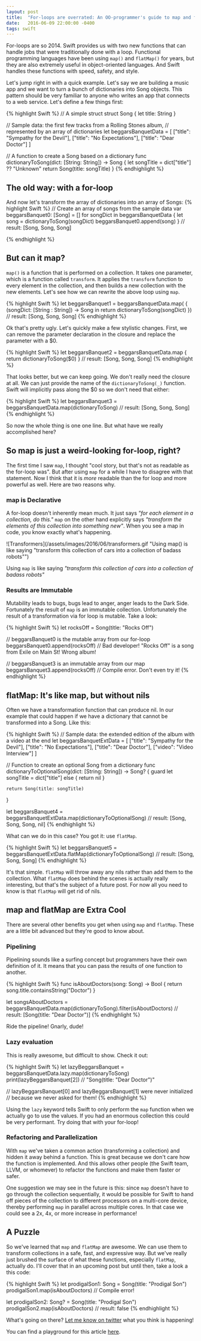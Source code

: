 ```yaml
---
layout: post
title:  "For-loops are overrated: An OO-programmer's guide to map and flatMap"
date:   2016-06-09 22:00:00 -0400
tags: swift
---
```


For-loops are so 2014. Swift provides us with two new functions that can handle jobs that were traditionally done with a loop. Functional programming languages have been using `map()` and `flatMap()` for years, but they are also extremely useful in object-oriented languages. And Swift handles these functions with speed, safety, and style.

<!--more-->

Let's jump right in with a quick example. Let's say we are building a music app and we want to turn a bunch of dictionaries into Song objects. This pattern should be very familiar to anyone who writes an app that connects to a web service. Let's define a few things first:

{% highlight Swift %}
// A simple struct
struct Song {
    let title: String
}

// Sample data: the first few tracks from a Rolling Stones album,
// represented by an array of dictionaries
let beggarsBanquetData = [
    ["title": "Sympathy for the Devil"],
    ["title": "No Expectations"],
    ["title": "Dear Doctor"]
]

// A function to create a Song based on a dictionary
func dictionaryToSong(dict: [String: String]) -> Song {
    let songTitle = dict["title"] ?? "Unknown"
    return Song(title: songTitle)
}
{% endhighlight %}

## The old way: with a for-loop
And now let's transform the array of dictionaries into an array of Songs:
{% highlight Swift %}
// Create an array of songs from the sample data
var beggarsBanquet0: [Song] = []
for songDict in beggarsBanquetData {
    let song = dictionaryToSong(songDict)
    beggarsBanquet0.append(song)
}
// result: [Song, Song, Song]

{% endhighlight %}

## But can it map?
`map()` is a function that is performed on a collection. It takes one parameter, which is a function called `transform`. It applies the `transform` function to every element in the collection, and then builds a new collection with the new elements. Let's see how we can rewrite the above loop using `map`.

{% highlight Swift %}
let beggarsBanquet1 = beggarsBanquetData.map( { (songDict: [String : String]) -> Song in
    return dictionaryToSong(songDict)
})
// result: [Song, Song, Song]
{% endhighlight %}

Ok that's pretty ugly. Let's quickly make a few stylistic changes. First, we can remove the parameter declaration in the closure and replace the parameter with a $0.

{% highlight Swift %}
let beggarsBanquet2 = beggarsBanquetData.map {
    return dictionaryToSong($0)
}
// result: [Song, Song, Song]
{% endhighlight %}

That looks better, but we can keep going. We don't really need the closure at all. We can just provide the name of the `dictionaryToSong(_)` function. Swift will implicitly pass along the $0 so we don't need that either:

{% highlight Swift %}
let beggarsBanquet3 = beggarsBanquetData.map(dictionaryToSong)
// result: [Song, Song, Song]
{% endhighlight %}

So now the whole thing is one one line. But what have we really accomplished here?

## So map is just a weird-looking for-loop, right?
The first time I saw `map`, I thought "cool story, but that's not as readable as the for-loop was". But after using `map` for a while I have to disagree with that statement. Now I think that it is *more* readable than the for loop and more powerful as well. Here are two reasons why.

### map is Declarative
A for-loop doesn't inherently mean much. It just says *"for each element in a collection, do this."* `map` on the other hand explicitly says *"transform the elements of this collection into something new"*. When you see a map in code, you know exactly what's happening.

![Transformers](/assets/images/2016/06/transformers.gif "Using map() is like saying "transform this collection of cars into a collection of badass robots"")

Using `map` is like saying *"transform this collection of cars into a collection of badass robots"*

### Results are Immutable
Mutability leads to bugs, bugs lead to anger, anger leads to the Dark Side. Fortunately the result of `map` is an immutable collection. Unfortunately the result of a transformation via for loop is mutable. Take a look:

{% highlight Swift %}
let rocksOff = Song(title: "Rocks Off")

// beggarsBanquet0 is the mutable array from our for-loop
beggarsBanquet0.append(rocksOff)
// Bad developer! "Rocks Off" is a song from Exile on Main St! Wrong album!

// beggarsBanquet3 is an immutable array from our map
beggarsBanquet3.append(rocksOff)
// Compile error. Don't even try it!
{% endhighlight %}

## flatMap: It's like map, but without nils
Often we have a transformation function that can produce nil. In our example that could happen if we have a dictionary that cannot be transformed into a Song. Like this:

{% highlight Swift %}
// Sample data: the extended edition of the album with a video at the end
let beggarsBanquetExtData = [
    ["title": "Sympathy for the Devil"],
    ["title": "No Expectations"],
    ["title": "Dear Doctor"],
    ["video": "Video Interview"]
]

// Function to create an optional Song from a dictionary
func dictionaryToOptionalSong(dict: [String: String]) -> Song? {
    guard let songTitle = dict["title"] else {
        return nil
    }

    return Song(title: songTitle)
}

let beggarsBanquet4 = beggarsBanquetExtData.map(dictionaryToOptionalSong)
// result: [Song, Song, Song, nil]
{% endhighlight %}

What can we do in this case? You got it: use `flatMap`.

{% highlight Swift %}
let beggarsBanquet5 = beggarsBanquetExtData.flatMap(dictionaryToOptionalSong)
// result: [Song, Song, Song]
{% endhighlight %}

It's that simple. `flatMap` will throw away any nils rather than add them to the collection. What `flatMap` does behind the scenes is actually really interesting, but that's the subject of a future post. For now all you need to know is that `flatMap` will get rid of nils.

## map and flatMap are Extra Cool
There are several other benefits you get when using `map` and `flatMap`. These are a little bit advanced but they're good to know about.

### Pipelining
Pipelining sounds like a surfing concept but programmers have their own definition of it. It means that you can pass the results of one function to another.

{% highlight Swift %}
func isAboutDoctors(song: Song) -> Bool {
    return song.title.containsString("Doctor")
}

let songsAboutDoctors = beggarsBanquetData.map(dictionaryToSong).filter(isAboutDoctors)
// result: [Song(title: "Dear Doctor")]
{% endhighlight %}

Ride the pipeline! Gnarly, dude!

### Lazy evaluation
This is really awesome, but difficult to show. Check it out:

{% highlight Swift %}
let lazyBeggarsBanquet = beggarsBanquetData.lazy.map(dictionaryToSong)
print(lazyBeggarsBanquet[2])
// "Song(title: "Dear Doctor")"

// lazyBeggarsBanquet[0] and lazyBeggarsBanquet[1] were never initialized
// because we never asked for them!
{% endhighlight %}

Using the `lazy` keyword tells Swift to only perform the `map` function when we actually go to use the values. If you had an enormous collection this could be very performant. Try doing that with your for-loop!

### Refactoring and Parallelization
With `map` we've taken a common action (transforming a collection) and hidden it away behind a function. This is great because we don't care how the function is implemented. And this allows other people (the Swift team, LLVM, or whomever) to refactor the functions and make them faster or safer.

One suggestion we may see in the future is this: since `map` doesn't have to go through the collection sequentially, it would be possible for Swift to hand off pieces of the collection to different processors on a multi-core device, thereby performing `map` in parallel across multiple cores. In that case we could see a 2x, 4x, or more increase in performance!

## A Puzzle
So we've learned that `map` and `flatMap` are awesome. We can use them to transform collections in a safe, fast, and expressive way. But we've really just brushed the surface of what these functions, especially `flatMap`, actually do. I'll cover that in an upcoming post but until then, take a look a this code:

{% highlight Swift %}
let prodigalSon1: Song = Song(title: "Prodigal Son")
prodigalSon1.map(isAboutDoctors)
// Compile error!

let prodigalSon2: Song? = Song(title: "Prodigal Son")
prodigalSon2.map(isAboutDoctors)
// result: false
{% endhighlight %}

What's going on there? [Let me know on twitter](https://twitter.com/DavidNorcott) what you think is happening!

You can find a playground for this article [here](/assets/playgrounds/2016/map_and_flatmap.playground.zip).